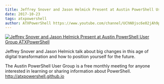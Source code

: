 ```yaml
---
title: Jeffrey Snover and Jason Helmick Present at Austin PowerShell User Group ATXPowerShell
date: 2017-10-23
tags: atxpowershell
author: ATXPowerShell https://www.youtube.com/channel/UChN0jsc6e02jAh9p9rmR_Iw
---
```


[![Jeffrey Snover and Jason Helmick Present at Austin PowerShell User Group ATXPowerShell](https://i3.ytimg.com/vi/jFoky23MTWA/hqdefault.jpg "Jeffrey Snover and Jason Helmick Present at Austin PowerShell User Group ATXPowerShell")](https://www.youtube.com/watch?v=jFoky23MTWA)

Jeffrey Snover and Jason Helmick talk about big changes in this age of digital transformation and how to position yourself for the future.  

The Austin PowerShell User Group is a free monthly meeting for anyone interested in learning or sharing information about PowerShell.   http://atxpowershell.github.io
